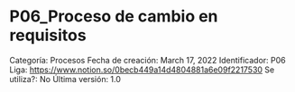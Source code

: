 # P06_Proceso de cambio en requisitos

Categoría: Procesos
Fecha de creación: March 17, 2022
Identificador: P06
Liga: https://www.notion.so/0becb449a14d4804881a6e09f2217530
Se utiliza?: No
Última versión: 1.0